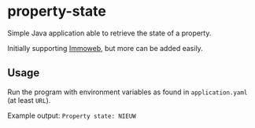 # property-state
Simple Java application able to retrieve the state of a property.

Initially supporting [Immoweb](https://www.immoweb.be/en), but more can be added easily.

## Usage
Run the program with environment variables as found in `application.yaml` (at least `URL`).

Example output:
`Property state: NIEUW`